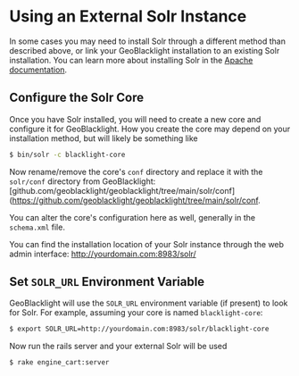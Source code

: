 # Using an External Solr Instance

In some cases you may need to install Solr through a different method than described above, or link your GeoBlacklight installation to an existing Solr installation. You can learn more about installing Solr in the [Apache documentation](https://solr.apache.org/guide/solr/latest/deployment-guide/installing-solr.html).

## Configure the Solr Core

Once you have Solr installed, you will need to create a new core and configure it for GeoBlacklight. How you create the core may depend on your installation method, but will likely be something like

```bash
$ bin/solr -c blacklight-core
```

Now rename/remove the core's `conf` directory and replace it with the `solr/conf` directory from GeoBlacklight: [github.com/geoblacklight/geoblacklight/tree/main/solr/conf](https://github.com/geoblacklight/geoblacklight/tree/main/solr/conf.

You can alter the core's configuration here as well, generally in the `schema.xml` file.

You can find the installation location of your Solr instance through the web admin interface: http://yourdomain.com:8983/solr/

## Set `SOLR_URL` Environment Variable

GeoBlacklight will use the `SOLR_URL` environment variable (if present) to look for Solr. For example, assuming your core is named `blacklight-core`:

```bash
$ export SOLR_URL=http://yourdomain.com:8983/solr/blacklight-core
```

Now run the rails server and your external Solr will be used

```bash
$ rake engine_cart:server
```
